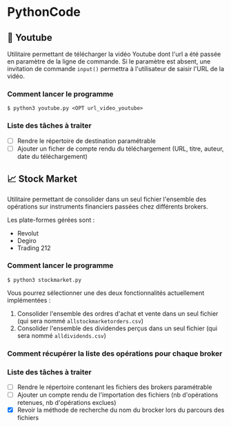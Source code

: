 # PythonCode

## :movie_camera: Youtube
Utilitaire permettant de télécharger la vidéo Youtube dont l'url a été passée en paramètre de la ligne de commande. Si le paramètre est absent, une invitation de commande `input()` permettra à l'utilisateur de saisir l'URL de la vidéo.

### Comment lancer le programme
```$ python3 youtube.py <OPT url_video_youtube>```

### Liste des tâches à traiter
- [ ] Rendre le répertoire de destination paramétrable
- [ ] Ajouter un ficher de compte rendu du téléchargement (URL, titre, auteur, date du téléchargement)

## :chart_with_upwards_trend: Stock Market
Utilitaire permettant de consolider dans un seul fichier l'ensemble des opérations sur instruments financiers passées chez différents brokers.

Les plate-formes gérées sont :
- Revolut
- Degiro
- Trading 212

### Comment lancer le programme
```$ python3 stockmarket.py```

Vous pourrez sélectionner une des deux fonctionnalités actuellement implémentées :
1. Consolider l'ensemble des ordres d'achat et vente dans un seul fichier (qui sera nommé `allstockmarketorders.csv`)
2. Consolider l'ensemble des dividendes perçus dans un seul fichier (qui sera nommé `alldividends.csv`)

### Comment récupérer la liste des opérations pour chaque broker


### Liste des tâches à traiter
- [ ] Rendre le répertoire contenant les fichiers des brokers paramétrable
- [ ] Ajouter un compte rendu de l'importation des fichiers (nb d'opérations retenues, nb d'opérations exclues)
- [x] Revoir la méthode de recherche du nom du brocker lors du parcours des fichiers